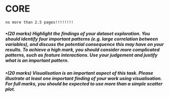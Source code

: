 # CORE

`no more than 2.5 pages!!!!!!!!`

##### •(20 marks) Highlight the findings of your dataset exploration. You should identify four important patterns (e.g. large correlation between variables), and discuss the potential consequence this may have on your results. To achieve a high mark, you should consider more complicated patterns, such as feature interactions. Use your judgement and justify what is an important pattern.





##### •(20 marks) Visualisation is an important aspect of this task. Please illustrate at least one important finding of your work using visualisation. For full marks, you should be expected to use more than a simple scatter plot.

